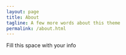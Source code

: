 ```yaml
---
layout: page
title: About
tagline: A few more words about this theme
permalink: /about.html
---
```


Fill this space with your info
